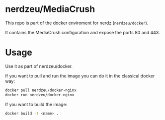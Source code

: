 # nerdzeu/MediaCrush

This repo is part of the docker enviroment for nerdz (`nerdzeu/docker`).

It contains the MediaCrush configuration and expose the ports 80 and 443.

# Usage

Use it as part of nerdzeu/docker.

If you want to pull and run the image you can do it in the classical docker way:

```sh
docker pull nerdzeu/docker-nginx
docker run nerdzeu/docker-nginx
```

If you want to build the image:

```sh
docker build -t <name> .
```
